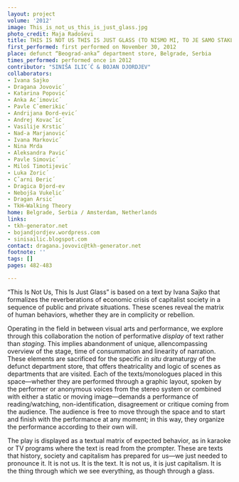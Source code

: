 ```yaml
---
layout: project
volume: '2012'
image: This_is_not_us_this_is_just_glass.jpg
photo_credit: Maja Radoševi
title: THIS IS NOT US THIS IS JUST GLASS (TO NISMO MI, TO JE SAMO STAKLO)
first_performed: first performed on November 30, 2012
place: defunct “Beograd-anka” department store, Belgrade, Serbia
times_performed: performed once in 2012
contributor: "SINIŠA ILIC´Ć & BOJAN DJORDJEV"
collaborators:
- Ivana Sajko
- Dragana Jovovic´
- Katarina Popovic´
- Anka Ac´imovic´
- Pavle Cˇemerikic´
- Andrijana Đord-evic´
- Andrej Kovacˇic´
- Vasilije Krstic´
- Nad-a Marjanovic´
- Ivana Markovic´
- Nina Mrda
- Aleksandra Pavic´
- Pavle Simovic´
- Miloš Timotijevic´
- Luka Zoric´
- Cˇarni Đeric´
- Dragica Đjord-ev
- Nebojša Vukelic´
- Dragan Arsic´
- TkH—Walking Theory
home: Belgrade, Serbia / Amsterdam, Netherlands
links:
- tkh-generator.net
- bojandjordjev.wordpress.com
- sinisailic.blogspot.com
contact: dragana.jovovic@tkh-generator.net
footnote: ''
tags: []
pages: 482-483

---
```


“This Is Not Us, This Is Just Glass” is based on a text by Ivana Sajko that formalizes the reverberations of economic crisis of capitalist society in a sequence of public and private situations. These scenes reveal the matrix of human behaviors, whether they are in complicity or rebellion.

Operating in the field in between visual arts and performance, we explore through this collaboration the notion of performative _display_ of text rather than _staging_. This implies abandonment of unique, allencompassing overview of the stage, time of consummation and linearity of narration. These elements are sacrificed for the specific _in situ_ dramaturgy of the defunct department store, that offers theatricality and logic of scenes as departments that are visited. Each of the texts/monologues placed in this space—whether they are performed through a graphic layout, spoken by the performer or anonymous voices from the stereo system or combined with either a static or moving image—demands a performance of reading/watching, non-identification, disagreement or critique coming from the audience. The audience is free to move through the space and to start and finish with the performance at any moment; in this way, they organize the performance according to their own will.

The play is displayed as a textual matrix of expected behavior, as in karaoke or TV programs where the text is read from the prompter. These are texts that history, society and capitalism has prepared for us—we just needed to pronounce it. It is not us. It is the text. It is not us, it is just capitalism. It is the thing through which we see everything, as though through a glass.
